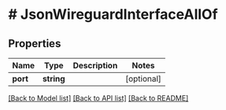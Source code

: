 # # JsonWireguardInterfaceAllOf

## Properties

Name | Type | Description | Notes
------------ | ------------- | ------------- | -------------
**port** | **string** |  | [optional] 

[[Back to Model list]](../../README.md#documentation-for-models) [[Back to API list]](../../README.md#documentation-for-api-endpoints) [[Back to README]](../../README.md)


